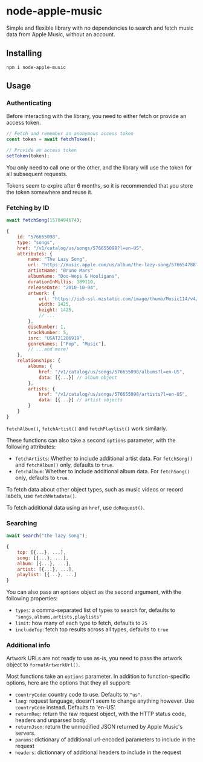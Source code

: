 # node-apple-music

Simple and flexible library with no dependencies to search and fetch music data from Apple Music, without an account.

## Installing

```
npm i node-apple-music
```

## Usage

### Authenticating

Before interacting with the library, you need to either fetch or provide an access token.

```js
// Fetch and remember an anonymous access token
const token = await fetchToken();

// Provide an access token
setToken(token);
```

You only need to call one or the other, and the library will use the token for all subsequent requests.

Tokens seem to expire after 6 months, so it is recommended that you store the token somewhere and reuse it.


### Fetching by ID

```js
await fetchSong(1570494674);

{
    id: "576655098",
    type: "songs",
    href: "/v1/catalog/us/songs/576655098?l=en-US",
    attributes: {
        name: "The Lazy Song",
        url: "https://music.apple.com/us/album/the-lazy-song/576654788?i=576655098",
        artistName: "Bruno Mars"
        albumName: "Doo-Wops & Hooligans",
        durationInMillis: 189110,
        releaseDate: "2010-10-04",
        artwork: {
            url: "https://is5-ssl.mzstatic.com/image/thumb/Music114/v4/52/b1/45/52b1452b-229e-78db-231b-7b43fa0077cc/075679956491.jpg/{w}x{h}bb.jpg",
            width: 1425,
            height: 1425,
            // ...
        },
        discNumber: 1,
        trackNumber: 5,
        isrc: "USAT21206919",
        genreNames: ["Pop", "Music"],
        // ...and more!
    },
    relationships: {
        albums: {
            href: "/v1/catalog/us/songs/576655098/albums?l=en-US",
            data: [{...}] // album object
        },
        artists: {
            href: "/v1/catalog/us/songs/576655098/artists?l=en-US",
            data: [{...}] // artist objects
        }
    }
}
```

`fetchAlbum()`, `fetchArtist()` and `fetchPlaylist()` work similarly.

These functions can also take a second `options` parameter, with the following attributes:
* `fetchArtists`: Whether to include additional artist data. For `fetchSong()` and `fetchAlbum()` only, defaults to `true`.
* `fetchAlbum`: Whether to include additional album data. For `fetchSong()` only, defaults to `true`.

To fetch data about other object types, such as music videos or record labels, use `fetchMetadata()`.

To fetch additional data using an `href`, use `doRequest()`.

### Searching

```js
await search("the lazy song");

{
    top: [{...}, ...],
    song: [{...}, ...],
    album: [{...}, ...],
    artist: [{...}, ...],
    playlist: [{...}, ...]
}
```

You can also pass an `options` object as the second argument, with the following properties:
* `types`: a comma-separated list of types to search for, defaults to `"songs,albums,artists,playlists"`
* `limit`: how many of each type to fetch, defaults to `25`
* `includeTop`: fetch top results across all types, defaults to `true`

### Additional info

Artwork URLs are not ready to use as-is, you need to pass the artwork object to `formatArtworkUrl()`.

Most functions take an `options` parameter. In addition to function-specific options, here are the options that they all support:
* `countryCode`: country code to use. Defaults to `"us"`.
* `lang`: request language, doesn't seem to change anything however. Use `countryCode` instead. Defaults to 'en-US'.
* `returnReq`: return the raw request object, with the HTTP status code, headers and unparsed body.
* `returnJson`: return the unmodified JSON returned by Apple Music's servers.
* `params`: dictionary of additional url-encoded parameters to include in the request
* `headers`: dictionnary of additional headers to include in the request


